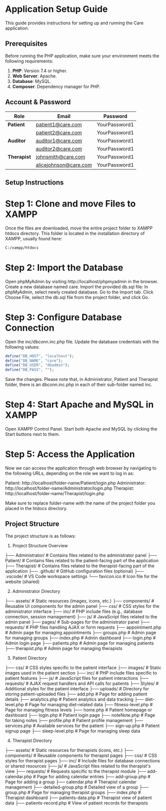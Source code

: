 


# Application Setup Guide

This guide provides instructions for setting up and running the Care application.

## Prerequisites

Before running the PHP application, make sure your environment meets the following requirements:

1. **PHP**: Version 7.4 or higher.
2. **Web Server**: Apache.
3. **Database**: MySQL.
4. **Composer**: Dependency manager for PHP.

## Account & Password

| Role          | Email                    | Password       |
|---------------|--------------------------|----------------|
| **Patient**   | patient1@care.com        | YourPassword1  |
|               | patient2@care.com        | YourPassword1  |
| **Auditor**   | auditor1@care.com        | YourPassword1  |
|               | auditor2@care.com        | YourPassword1  |
| **Therapist** | johnsmith@care.com       | YourPassword1  |
|               | alicejohnson@care.com    | YourPassword1  |

## Setup Instructions

# Step 1: Clone and move Files to XAMPP

Once the files are downloaded, move the entire project folder to XAMPP htdocs directory. This folder is located in the installation directory of XAMPP, usually found here:
```bash
C:/xampp/htdocs
```

# Step 2: Import the Database
Open phpMyAdmin by visiting http://localhost/phpmyadmin in the browser.
Create a new database named care.
Import the provided db.sql file:
In phpMyAdmin, select newly created database.
Go to the Import tab.
Click Choose File, select the db.sql file from the project folder, and click Go.

# Step 3: Configure Database Connection
Open the inc/dbconn.inc.php file.
Update the database credentials with the following values:
```php
define("DB_HOST", "localhost");
define("DB_NAME", "care");
define("DB_USER", "dbadmin");
define("DB_PASS", "");
```
Save the changes.
Please note that, in Administrator, Patient and Therapist folder, there is an dbconn.inc.php in each of their sub-folder named inc.

# Step 4: Start Apache and MySQL in XAMPP
Open XAMPP Control Panel.
Start both Apache and MySQL by clicking the Start buttons next to them.

# Step 5: Access the Application
Now we can access the application through web browser by navigating to the following URLs, depending on the role we want to log in as:

Patient: http://localhost/folder-name/Patient/login.php
Administrator: http://localhost/folder-name/Administrator/login.php
Therapist: http://localhost/folder-name/Therapist/login.php

Make sure to replace folder-name with the name of the project folder you placed in the htdocs directory.


## Project Structure

The project structure is as follows:

1. Project Structure Overview

├── Administrator/      # Contains files related to the administrator panel
├── Patient/            # Contains files related to the patient-facing part of the application
├── Therapist/          # Contains files related to the therapist-facing part of the application
├── .github/            # GitHub configuration files (optional)
├── .vscode/            # VS Code workspace settings
└── favicon.ico         # Icon file for the website (shared)

2. Administrator Directory

├── assets/               # Static resources (images, icons, etc.)
├── components/           # Reusable UI components for the admin panel
├── css/                  # CSS styles for the administrator interface
├── inc/                  # PHP include files (e.g., database connection, session management)
├── js/                   # JavaScript files related to the admin panel
├── pages/                # Sub-pages for the administrator panel
├── requests/             # PHP files handling AJAX or form requests
├── appointment.php       # Admin page for managing appointments
├── groups.php            # Admin page for managing groups
├── index.php             # Admin dashboard
├── login.php             # Admin login page
├── patients.php          # Admin page for managing patients
├── therapist.php         # Admin page for managing therapists

3. Patient Directory

├── css/                  # CSS styles specific to the patient interface
├── images/               # Static images used in the patient section
├── inc/                  # PHP include files specific to patient features
├── js/                   # JavaScript files for patient interactions
├── requests/             # AJAX request handlers and API calls for patients
├── Styles/               # Additional styles for the patient interface
├── uploads/              # Directory for storing patient-uploaded files
├── add.php               # Page for adding patient details
├── analytics.php         # Patient analytics and data tracking
├── diet-level.php        # Page for managing diet-related data
├── fitness-level.php     # Page for managing fitness levels
├── home.php              # Patient homepage or dashboard
├── login.php             # Patient login page
├── noteNote.php          # Page for taking notes
├── profile.php           # Patient profile management
├── services.php          # Available services for the patient
├── sign-up.php           # Patient signup page
├── sleep-level.php       # Page for managing sleep data

4. Therapist Directory

├── assets/               # Static resources for therapists (icons, etc.)
├── components/           # Reusable components for therapist pages
├── css/                  # CSS styles for therapist pages
├── inc/                  # Include files for database connections or shared resources
├── js/                   # JavaScript files related to the therapist's view
├── requests/             # Requests specific to the therapist module
├── add-calendar.php      # Page for adding calendar entries
├── add-group.php         # Page for adding a group
├── calendar.php          # Therapist calendar management
├── detailed-group.php    # Detailed view of a group
├── group.php             # Page for managing therapist groups
├── index.php             # Therapist dashboard
├── patients-data.php     # Therapist view of patient data
├── patients-record.php   # View of patient records for therapists



